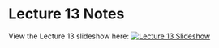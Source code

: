 # Lecture 13 Notes

View the Lecture 13 slideshow here: [![Lecture 13 Slideshow](https://gitpitch.com/assets/badge.svg)](https://gitpitch.com/CWRU-EECS301-Sum17/syllabus/master?p=/Lectures/Lecture13/Slides)
